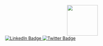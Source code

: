<div id="header" align="center">
  <img src="https://media.giphy.com/media/M9gbBd9nbDrOTu1Mqx/giphy.gif" width="100"/>
</div>
  <div id="badges">
  <a href="https://www.linkedin.com/in/thesatyamchaturvedi/">
    <img src="https://img.shields.io/badge/LinkedIn-blue?style=for-the-badge&logo=linkedin&logoColor=white" alt="LinkedIn Badge"/>
  </a>
 
  <a href="https://twitter.com/SKCHAUB40739540">
    <img src="https://img.shields.io/badge/Twitter-blue?style=for-the-badge&logo=twitter&logoColor=white" alt="Twitter Badge"/>
  </a>
</div>


<!--
**SATYAMKRIS/SATYAMKRIS** is a ✨ _special_ ✨ repository because its `README.md` (this file) appears on your GitHub profile.

Here are some ideas to get you started:

- 🔭 I’m currently working on ...My Skills
- 🌱 I’m currently learning ...DSA
- 👯 I’m looking to collaborate on ...Open Source Contribution
- 🤔 I’m looking for help with ...
- 💬 Ask me about ...
- 📫 How to reach me: ...https://www.linkedin.com/in/thesatyamchaturvedi/

- 😄 Pronouns: ...He/Him
- ⚡ Fun fact: ...
-->
